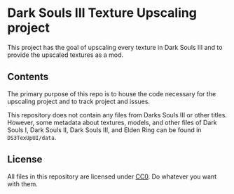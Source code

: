 # Dark Souls III Texture Upscaling project

This project has the goal of upscaling every texture in Dark Souls III and to provide the upscaled textures as a mod.

## Contents

The primary purpose of this repo is to house the code necessary for the upscaling project and to track project and issues.

This repository does not contain any files from Darks Souls III or other titles. However, some metadata about textures, models, and other files of Dark Souls I, Dark Souls II, Dark Souls III, and Elden Ring can be found in `DS3TexUpUI/data`.

## License

All files in this repository are licensed under [CC0](https://creativecommons.org/share-your-work/public-domain/cc0/). Do whatever you want with them.
